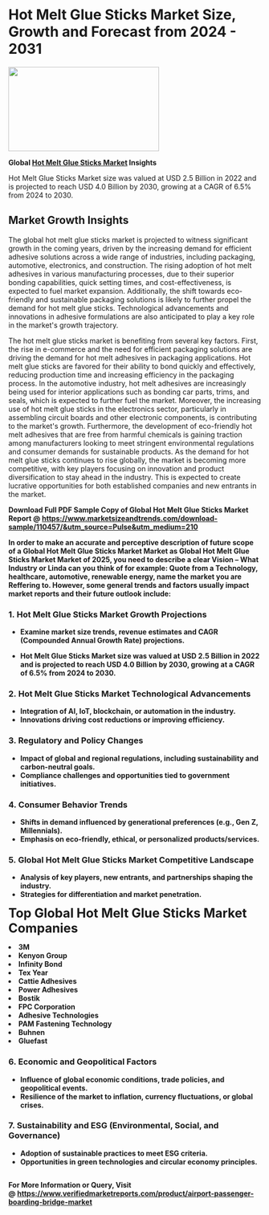 <H1>Hot Melt Glue Sticks Market Size, Growth and Forecast from 2024 - 2031</H1><img class="aligncenter size-medium wp-image-584254" src="https://thirdeyenews.in/wp-content/uploads/2024/09/Global-Market-Research-300x168.jpeg" alt="" width="300" height="168" /><p><strong>Global&nbsp;<a href="https://www.marketsizeandtrends.com/download-sample/110457/&amp;utm_source=Pulse&amp;utm_medium=210">Hot Melt Glue Sticks Market</a> Insights</strong></p><p>Hot Melt Glue Sticks Market size was valued at USD 2.5 Billion in 2022 and is projected to reach USD 4.0 Billion by 2030, growing at a CAGR of 6.5% from 2024 to 2030.</p><p><h2>Market Growth Insights</h2> <p>The global hot melt glue sticks market is projected to witness significant growth in the coming years, driven by the increasing demand for efficient adhesive solutions across a wide range of industries, including packaging, automotive, electronics, and construction. The rising adoption of hot melt adhesives in various manufacturing processes, due to their superior bonding capabilities, quick setting times, and cost-effectiveness, is expected to fuel market expansion. Additionally, the shift towards eco-friendly and sustainable packaging solutions is likely to further propel the demand for hot melt glue sticks. Technological advancements and innovations in adhesive formulations are also anticipated to play a key role in the market's growth trajectory.</p> <p><strong></strong></p> <p>The hot melt glue sticks market is benefiting from several key factors. First, the rise in e-commerce and the need for efficient packaging solutions are driving the demand for hot melt adhesives in packaging applications. Hot melt glue sticks are favored for their ability to bond quickly and effectively, reducing production time and increasing efficiency in the packaging process. In the automotive industry, hot melt adhesives are increasingly being used for interior applications such as bonding car parts, trims, and seals, which is expected to further fuel the market. Moreover, the increasing use of hot melt glue sticks in the electronics sector, particularly in assembling circuit boards and other electronic components, is contributing to the market's growth. Furthermore, the development of eco-friendly hot melt adhesives that are free from harmful chemicals is gaining traction among manufacturers looking to meet stringent environmental regulations and consumer demands for sustainable products. As the demand for hot melt glue sticks continues to rise globally, the market is becoming more competitive, with key players focusing on innovation and product diversification to stay ahead in the industry. This is expected to create lucrative opportunities for both established companies and new entrants in the market.</p> <p><strong></p><p><span class=""><strong>Download Full PDF Sample Copy of Global Hot Melt Glue Sticks Market Report</strong> @ <a href="https://www.marketsizeandtrends.com/download-sample/110457/&amp;utm_source=Pulse&amp;utm_medium=210" target="_blank">https://www.marketsizeandtrends.com/download-sample/110457/&amp;utm_source=Pulse&amp;utm_medium=210</a></span></p><p>In order to make an accurate and perceptive description of future scope of a Global&nbsp;Hot Melt Glue Sticks Market Market as Global&nbsp;Hot Melt Glue Sticks Market Market of 2025, you need to describe a clear Vision &ndash; What Industry or Linda can you think of for example: Quote from a Technology, healthcare, automotive, renewable energy, name the market you are Reffering to. However, some general trends and factors usually impact market reports and their future outlook include:</p><h3>1.&nbsp;<strong>Hot Melt Glue Sticks Market Growth Projections</strong></h3><ul><li>Examine market size trends, revenue estimates and CAGR (Compounded Annual Growth Rate) projections.</li><li><p>Hot Melt Glue Sticks Market size was valued at USD 2.5 Billion in 2022 and is projected to reach USD 4.0 Billion by 2030, growing at a CAGR of 6.5% from 2024 to 2030.</p></li></ul><h3>2.&nbsp;<strong>Hot Melt Glue Sticks Market Technological Advancements</strong></h3><ul><li>Integration of AI, IoT, blockchain, or automation in the industry.</li><li>Innovations driving cost reductions or improving efficiency.</li></ul><h3>3.&nbsp;<strong>Regulatory and Policy Changes</strong></h3><ul><li>Impact of global and regional regulations, including sustainability and carbon-neutral goals.</li><li>Compliance challenges and opportunities tied to government initiatives.</li></ul><h3>4.&nbsp;<strong>Consumer Behavior Trends</strong></h3><ul><li>Shifts in demand influenced by generational preferences (e.g., Gen Z, Millennials).</li><li>Emphasis on eco-friendly, ethical, or personalized products/services.</li></ul><h3>5.&nbsp;<strong>Global Hot Melt Glue Sticks Market Competitive Landscape</strong></h3><ul><li>Analysis of key players, new entrants, and partnerships shaping the industry.</li><li>Strategies for differentiation and market penetration.</li></ul><p data-pm-slice="1 1 []"><span style="color: inherit; font-family: inherit; font-size: 25px;">Top Global Hot Melt Glue Sticks Market Companies</span></p><div class="" data-test-id=""><p><li>3M</li><li> Kenyon Group</li><li> Infinity Bond</li><li> Tex Year</li><li> Cattie Adhesives</li><li> Power Adhesives</li><li> Bostik</li><li> FPC Corporation</li><li> Adhesive Technologies</li><li> PAM Fastening Technology</li><li> Buhnen</li><li> Gluefast</li></p></div><h3>6.&nbsp;<strong>Economic and Geopolitical Factors</strong></h3><ul><li>Influence of global economic conditions, trade policies, and geopolitical events.</li><li>Resilience of the market to inflation, currency fluctuations, or global crises.</li></ul><h3>7.&nbsp;<strong>Sustainability and ESG (Environmental, Social, and Governance)</strong></h3><ul><li>Adoption of sustainable practices to meet ESG criteria.</li><li>Opportunities in green technologies and circular economy principles.</li></ul><h2><strong style="font-size: 14px;">For More Information or Query, Visit @&nbsp;</strong><a style="background-color: #ffffff; font-size: 14px;" href="https://www.marketsizeandtrends.com/report/hot-melt-glue-sticks-market/" target="_blank">https://www.verifiedmarketreports.com/product/airport-passenger-boarding-bridge-market</a></h2>
